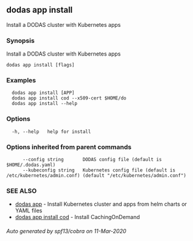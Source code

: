 ## dodas app install

Install a DODAS cluster with Kubernetes apps

### Synopsis

Install a DODAS cluster with Kubernetes apps

```
dodas app install [flags]
```

### Examples

```
  dodas app install [APP]
  dodas app install cod --x509-cert $HOME/do
  dodas app install --help
```

### Options

```
  -h, --help   help for install
```

### Options inherited from parent commands

```
      --config string       DODAS config file (default is $HOME/.dodas.yaml)
      --kubeconfig string   Kubernetes config file (default is /etc/kubernetes/admin.conf) (default "/etc/kubernetes/admin.conf")
```

### SEE ALSO

* [dodas app](dodas_app.md)	 - Install Kubernetes cluster and apps from helm charts or YAML files
* [dodas app install cod](dodas_app_install_cod.md)	 - Install CachingOnDemand

###### Auto generated by spf13/cobra on 11-Mar-2020
